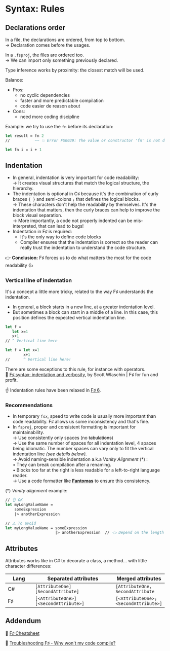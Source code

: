 # Syntax: Rules

## Declarations order

In a file, the declarations are ordered, from top to bottom.\
→ Declaration comes before the usages.

In a `.fsproj`, the files are ordered too.\
→ We can import only something previously declared.

Type inference works by proximity: the closest match will be used.

Balance:

* Pros:
  * no cyclic dependencies
  * faster and more predictable compilation
  * code easier de reason about
* Cons:
  * need more coding discipline

Example: we try to use the `fn` before its declaration:

```fsharp
let result = fn 2
//           ~~ 💥 Error FS0039: The value or constructor 'fn' is not defined.

let fn i = i + 1
```

## Indentation

* In general, indentation is very important for code readability:\
  → It creates visual structures that match the logical structure, the hierarchy.
* The indentation is optional in C♯ because it's the combination of curly braces `{ }` and semi-colons `;` that defines the logical blocks.\
  → These characters don't help the readability by themselves. It's the indentation that matters, then the curly braces can help to improve the block visual separation.\
  → More importantly, a code not properly indented can be mis-interpreted, that can lead to bugs!
* Indentation in F♯ is required:
  * It's the only way to define code blocks
  * Compiler ensures that the indentation is correct so the reader can really trust the indentation to understand the code structure.

👉 **Conclusion:** F♯ forces us to do what matters the most for the code readability 👍

### Vertical line of indentation

It's a concept a little more tricky, related to the way F♯ understands the indentation.

* In general, a block starts in a new line, at a greater indentation level.
* But sometimes a block can start in a middle of a line. In this case, this position defines the expected vertical indentation line.

```fsharp
let f =
   let x=1
   x+1
// ^ Vertical line here

let f = let x=1
        x+1
//      ^ Vertical line here!
```

There are some exceptions to this rule, for instance with operators.\
🔗 [F♯ syntax: indentation and verbosity](https://fsharpforfunandprofit.com/posts/fsharp-syntax/), by Scott Wlaschin | F♯ for fun and profit.

☝️ Indentation rules have been relaxed in [F♯ 6](https://learn.microsoft.com/en-us/dotnet/fsharp/whats-new/fsharp-6#indentation-syntax-revisions).

### Recommendations

* In temporary `fsx`, speed to write code is usually more important than code readability. F♯ allows us some inconsistency and that's fine.
* In `fsproj`,  proper and consistent formatting is important for maintainability.\
  → Use consistently only spaces (no ~~tabulations~~)\
  → Use the same number of spaces for all indentation level, 4 spaces being idiomatic. The number spaces can vary only to fit the vertical indentation line _(see details below)._ \
  → Avoid naming-sensible indentation a.k.a _Vanity Alignment_ (\*) :\
     •  They can break compilation after a renaming.\
     •  Blocks too far at the right is less readable for a left-to-right language reader.\
  _→_ Use a code formatter like [**Fantomas**](https://github.com/fsprojects/fantomas) to ensure this consistency.

(\*) _Vanity alignment_ example:

```fsharp
// 👌 OK
let myLongValueName =
    someExpression
    |> anotherExpression

// ⚠️ To avoid
let myLongValueName = someExpression
                      |> anotherExpression  // 👈 Depend on the length of `myLongValueName`
```

## Attributes

Attributes works like in C# to decorate a class, a method... with little character differences:

<table><thead><tr><th width="73">Lang</th><th width="246">Separated attributes</th><th>Merged attributes</th></tr></thead><tbody><tr><td>C#</td><td><code>[AttributeOne]</code><br><code>[SecondAttribute]</code></td><td><code>[AttributeOne, SecondAttribute</code></td></tr><tr><td>F♯</td><td><code>[&#x3C;AttributeOne>]</code><br><code>[&#x3C;SecondAttribute>]</code></td><td><code>[&#x3C;AttributeOne>; &#x3C;SecondAttribute>]</code></td></tr></tbody></table>

## Addendum

🔗 [F♯ Cheatsheet](https://fsprojects.github.io/fsharp-cheatsheet/)

🔗 [Troubleshooting F♯ - Why won't my code compile?](https://fsharpforfunandprofit.com/troubleshooting-fsharp/)
